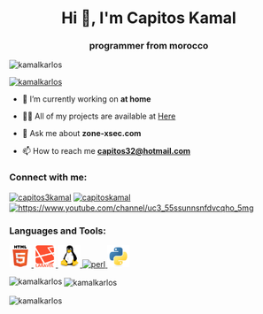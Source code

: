 <h1 align="center">Hi 👋, I'm Capitos Kamal</h1>
<h3 align="center">programmer from morocco</h3>

<p align="left"> <img src="https://komarev.com/ghpvc/?username=kamalkarlos&label=Profile%20views&color=0e75b6&style=flat" alt="kamalkarlos" /> </p>

<p align="left"> <a href="https://github.com/ryo-ma/github-profile-trophy"><img src="https://github-profile-trophy.vercel.app/?username=kamalkarlos" alt="kamalkarlos" /></a> </p>

- 🔭 I’m currently working on **at home**

- 👨‍💻 All of my projects are available at [Here](Here)

- 💬 Ask me about **zone-xsec.com**

- 📫 How to reach me **capitos32@hotmail.com**

<h3 align="left">Connect with me:</h3>
<p align="left">
<a href="https://fb.com/capitos3kamal" target="blank"><img align="center" src="https://raw.githubusercontent.com/rahuldkjain/github-profile-readme-generator/master/src/images/icons/Social/facebook.svg" alt="capitos3kamal" height="30" width="40" /></a>
<a href="https://instagram.com/capitoskamal" target="blank"><img align="center" src="https://raw.githubusercontent.com/rahuldkjain/github-profile-readme-generator/master/src/images/icons/Social/instagram.svg" alt="capitoskamal" height="30" width="40" /></a>
<a href="https://www.youtube.com/c/https://www.youtube.com/channel/uc3_55ssunnsnfdvcqho_5mg" target="blank"><img align="center" src="https://raw.githubusercontent.com/rahuldkjain/github-profile-readme-generator/master/src/images/icons/Social/youtube.svg" alt="https://www.youtube.com/channel/uc3_55ssunnsnfdvcqho_5mg" height="30" width="40" /></a>
</p>

<h3 align="left">Languages and Tools:</h3>
<p align="left"> <a href="https://www.w3.org/html/" target="_blank" rel="noreferrer"> <img src="https://raw.githubusercontent.com/devicons/devicon/master/icons/html5/html5-original-wordmark.svg" alt="html5" width="40" height="40"/> </a> <a href="https://laravel.com/" target="_blank" rel="noreferrer"> <img src="https://raw.githubusercontent.com/devicons/devicon/master/icons/laravel/laravel-plain-wordmark.svg" alt="laravel" width="40" height="40"/> </a> <a href="https://www.linux.org/" target="_blank" rel="noreferrer"> <img src="https://raw.githubusercontent.com/devicons/devicon/master/icons/linux/linux-original.svg" alt="linux" width="40" height="40"/> </a> <a href="https://www.perl.org/" target="_blank" rel="noreferrer"> <img src="https://api.iconify.design/logos-perl.svg" alt="perl" width="40" height="40"/> </a> <a href="https://www.python.org" target="_blank" rel="noreferrer"> <img src="https://raw.githubusercontent.com/devicons/devicon/master/icons/python/python-original.svg" alt="python" width="40" height="40"/> </a> </p>

<p><img align="left" src="https://github-readme-stats.vercel.app/api/top-langs?username=kamalkarlos&show_icons=true&locale=en&layout=compact" alt="kamalkarlos" /></p>

<p>&nbsp;<img align="center" src="https://github-readme-stats.vercel.app/api?username=kamalkarlos&show_icons=true&locale=en" alt="kamalkarlos" /></p>

<p><img align="center" src="https://github-readme-streak-stats.herokuapp.com/?user=kamalkarlos&" alt="kamalkarlos" /></p>
</style></head><body oncontextmenu="return false">
<main>
<h1 class="title motto-shake"></h1>
</main>
